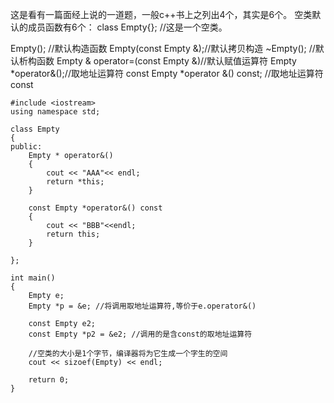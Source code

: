 这是看有一篇面经上说的一道题，一般c++书上之列出4个，其实是6个。
空类默认的成员函数有6个：
class Empty{}; //这是一个空类。

Empty(); //默认构造函数
Empty(const Empty &);//默认拷贝构造
~Empty(); //默认析构函数
Empty & operator=(const Empty &)//默认赋值运算符
Empty *operator&();//取地址运算符
const Empty *operator &() const; //取地址运算符const
```
#include <iostream>
using namespace std;

class Empty
{
public:
    Empty * operator&()
    {
        cout << "AAA"<< endl;
        return *this;
    }

    const Empty *operator&() const
    {
        cout << "BBB"<<endl;
        return this;
    }

};

int main()
{
    Empty e;
    Empty *p = &e; //将调用取地址运算符,等价于e.operator&()
    
    const Empty e2;
    const Empty *p2 = &e2; //调用的是含const的取地址运算符

    //空类的大小是1个字节，编译器将为它生成一个字生的空间
    cout << sizoef(Empty) << endl;

    return 0;
}
```
